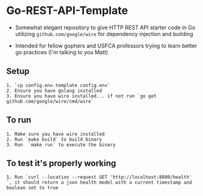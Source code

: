 # Go-REST-API-Template 

* Somewhat elegant repository to give HTTP REST API starter code in Go utilizing `github.com/google/wire` for dependency injection and building 

* Intended for fellow gophers and USFCA professors trying to learn better go practices (I'm talking to you Matt)

## Setup
	1. `cp config.env.template config.env`
	2. Ensure you have golang installed 
	3. Ensure you have wire installed... if not run `go get github.com/google/wire/cmd/wire`
## To run 
	1. Make sure you have wire installed 
	2. Run `make build` to build binary
	3. Run  `make run` to execute the binary 

## To test it's properly working 
	1. Run `curl --location --request GET 'http://localhost:8080/health' `, it should return a json health model with a current timestamp and boolean set to true 
